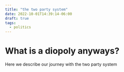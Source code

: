 ```yaml
---
title: "the two party system"
date: 2022-10-01T14:39:14-06:00
draft: true
tags:
  - politics
---
```


# What is a diopoly anyways?

Here we describe our journey with the two party system

